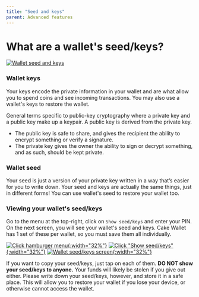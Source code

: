 ```yaml
---
title: "Seed and keys"
parent: Advanced features
---
```


# What are a wallet's seed/keys?  

[![Wallet seed and keys](https://img.youtube.com/vi/tpXTKmpyFq0/maxresdefault.jpg)](https://www.youtube.com/watch?v=tpXTKmpyFq0)

### Wallet keys

Your keys encode the private information in your wallet and are what allow you to spend coins and see incoming transactions. You may also use a wallet's keys to restore the wallet.  

General terms specific to public-key cryptography where a private key and a public key make up a keypair. A public key is derived from the private key.  

* The public key is safe to share, and gives the recipient the ability to encrypt something or verify a signature.  
* The private key gives the owner the ability to sign or decrypt something, and as such, should be kept private.

### Wallet seed  

Your seed is just a version of your private key written in a way that’s easier for you to write down. Your seed and keys are actually the same things, just in different forms! You can use wallet's seed to restore your wallet too.

### Viewing your wallet's seed/keys

Go to the menu at the top-right, click on `Show seed/keys` and enter your PIN. On the next screen, you will see your wallet's seed and keys. Cake Wallet has 1 set of these per wallet, so you must save them all individually.

[![Click hamburger menu](/images/seed-1.jpg){:width="32%"}](/images/seed-1.jpg)
[![Click "Show seed/keys"](/images/seed-2.jpg){:width="32%"}](/images/seed-2.jpg)
[![Wallet seed/keys screen](/images/seed-3.jpg){:width="32%"}](/images/seed-3.jpg)

 If you want to copy your seed/keys, just tap on each of them. **DO NOT show your seed/keys to anyone.** Your funds will likely be stolen if you give out either. Please write down your seed/keys, however, and store it in a safe place. This will allow you to restore your wallet if you lose your device, or otherwise cannot access the wallet.